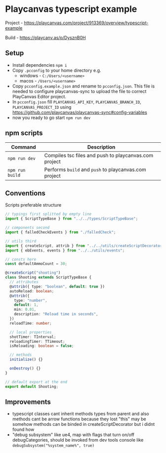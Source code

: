 # Playcanvas typescript example

Project - https://playcanvas.com/project/913369/overview/typescript-example

Build - https://playcanv.as/p/DysznB0H

## Setup

- Install dependencies `npm i`
- Copy `.pcconfig` to your home directory e.g.
  - windows - `C:/Users/<username>`
  - macos - `/Users/<username>`
- Copy `pcconfig.example.json` and rename to `pcconfig.json`. This file is needed to configure playcanvas-sync to upload the file to correct PlayCanvas Editor project.
- In `pcconfig.json` fill `PLAYCANVAS_API_KEY`, `PLAYCANVAS_BRANCH_ID`, `PLAYCANVAS_PROJECT_ID` using https://github.com/playcanvas/playcanvas-sync#config-variables
- now you ready to go start `npm run dev`

## npm scripts

| Command         | Description                                           |
| --------------- | ----------------------------------------------------- |
| `npm run dev`   | Compiles tsc files and push to playcanvas.com project |
| `npm run build` | Performs `build` and `push` to playcanvas.com project |

## Conventions

Scripts preferable structure

```ts
// typings first splitted by empty line
import { ScriptTypeBase } from "../../types/ScriptTypeBase";

// components second
import { falledCheckEvents } from "./falledCheck";

// utils third
import { createScript, attrib } from "../../utils/createScriptDecorator";
import { ebEvents, events } from "../../utils/events";

// consts here
const defaultAmmoCount = 30;

@createScript("shooting")
class Shooting extends ScriptTypeBase {
  // attributes
  @attrib({ type: "boolean", default: true })
  autoReload: boolean;
  @attrib({
    type: "number",
    default: 1,
    min: 0.01,
    description: "Reload time in seconds",
  })
  reloadTime: number;

  // local properties
  shotTimer: TInterval;
  reloadingTimer: TTimeout;
  isReloading: boolean = false;

  // methods
  initialize() {}

  onDestroy() {}
}

// default export at the end
export default Shooting;
```

## Improvements

- typescript classes cant inherit methods types from parent and also methods cant be arrow functions because they lost "this" may be somehow methods can be binded in createScriptDecorator but i didnt found how
- "debug subsystem" like ue4, map with flags that turn on/off debugCategories, should be invoked from dev tools console like `debugSubsystem("%system_name%", true)`
